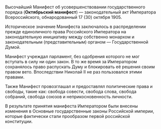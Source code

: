 Высочайший Манифест об усовершенствовании государственного порядка (**Октябрьский манифест**) — законодательный акт Императора Всероссийского, обнародованный 17 (30) октября 1905.

Историческое значение Манифеста заключалось в распределении прежде единоличного права Российского Императора на законодательную инициативу между собственно монархом и законодательным (представительным) органом — Государственной Думой.

Манифест учреждал парламент, без одобрения которого не мог вступать в силу ни один закон. В то же время за Императором сохранялось право распускать Думу и блокировать её решения своим правом вето. Впоследствии Николай II не раз пользовался этими правами.

Также Манифест провозглашал и предоставлял политические права и свободы, такие как: свобода совести, свобода слова, свобода собраний, свобода союзов и неприкосновенность личности.

В результате принятия манифеста Императором были внесены изменения в Основные государственные законы Российской империи, которые фактически стали прообразом первой российской конституции.